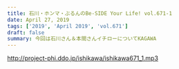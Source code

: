 ```yaml
---
title: 石川・ホンマ・ぶるんのBe-SIDE Your Life! vol.671-1
date: April 27, 2019
tags: ['2019', 'April 2019', 'vol.671']
draft: false
summary: 今回は石川さん＆本間さんイチローについてKAGAWA
---
```


http://project-phi.ddo.jp/ishikawa/ishikawa671_1.mp3